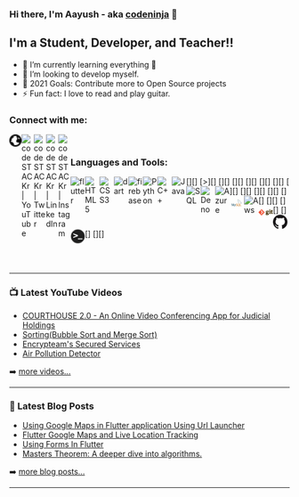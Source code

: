 ### Hi there, I'm Aayush - aka [codeninja][website] 👋

## I'm a Student, Developer, and Teacher!!

- 🌱 I’m currently learning everything 🤣
- 👯 I’m looking to develop myself.
- 🥅 2021 Goals: Contribute more to Open Source projects
- ⚡ Fun fact: I love to read and play guitar.

### Connect with me:

[<img align="left" alt="codeSTACKr.com" width="22px" src="https://raw.githubusercontent.com/iconic/open-iconic/master/svg/globe.svg" />][website]
[<img align="left" alt="codeSTACKr | YouTube" width="22px" src="https://cdn.jsdelivr.net/npm/simple-icons@v3/icons/youtube.svg" />][youtube]
[<img align="left" alt="codeSTACKr | Twitter" width="22px" src="https://cdn.jsdelivr.net/npm/simple-icons@v3/icons/twitter.svg" />][twitter]
[<img align="left" alt="codeSTACKr | LinkedIn" width="22px" src="https://cdn.jsdelivr.net/npm/simple-icons@v3/icons/linkedin.svg" />][linkedin]
[<img align="left" alt="codeSTACKr | Instagram" width="22px" src="https://cdn.jsdelivr.net/npm/simple-icons@v3/icons/instagram.svg" />][instagram]

<br />

### Languages and Tools:

[<img align="left" alt="flutter" width="26px" src="https://img.icons8.com/color/48/000000/flutter.png"/>][]
[<img align="left" alt="HTML5" width="26px" src="https://img.icons8.com/color/48/000000/html-5--v1.png"/>>][]
[<img align="left" alt="CSS3" width="26px" src="https://img.icons8.com/color/48/000000/css3.png"/>][]
[<img align="left" alt="dart" width="26px" src="https://img.icons8.com/color/48/000000/dart.png"/>][]
[<img align="left" alt="firebase" width="26px" src="https://img.icons8.com/color/48/000000/firebase.png"/>][]
[<img align="left" alt="Python" width="26px" src="https://img.icons8.com/color/48/000000/python--v1.png"/>][]
[<img align="left" alt="C++" width="26px" src="https://img.icons8.com/color/48/000000/c-plus-plus-logo.png"/>][]
[<img align="left" alt="Java" width="26px" src="https://img.icons8.com/color/48/000000/java-coffee-cup-logo--v1.png"/>][]
[<img align="left" alt="SQL" width="26px" src="https://img.icons8.com/fluency/48/000000/database.png"/>][]
[<img align="left" alt="Deno" width="26px"  src="https://img.icons8.com/color/48/000000/bootstrap.png"/>][]
[<img align="left" alt="Azure" width="26px" src="https://img.icons8.com/color/48/000000/azure-1.png"/>][]
[<img align="left" alt="MySQL" width="26px" src="https://raw.githubusercontent.com/github/explore/80688e429a7d4ef2fca1e82350fe8e3517d3494d/topics/mysql/mysql.png" />][]
[<img align="left" alt="Aws" width="26px" src="https://img.icons8.com/color/48/000000/amazon-web-services.png"/>][]
[<img align="left" alt="Git" width="26px" src="https://raw.githubusercontent.com/github/explore/80688e429a7d4ef2fca1e82350fe8e3517d3494d/topics/git/git.png" />][]
[<img align="left" alt="GitHub" width="26px" src="https://raw.githubusercontent.com/github/explore/78df643247d429f6cc873026c0622819ad797942/topics/github/github.png" />][]
[<img align="left" alt="Terminal" width="26px" src="https://raw.githubusercontent.com/github/explore/80688e429a7d4ef2fca1e82350fe8e3517d3494d/topics/terminal/terminal.png" />][]

<br />
<br />

---

### 📺 Latest YouTube Videos

<!-- YOUTUBE:START -->
- [COURTHOUSE 2.0 - An Online Video Conferencing App for Judicial Holdings](https://www.youtube.com/watch?v=s8hF1NfsqEo&ab_channel=aayushbajaj)
- [Sorting(Bubble Sort and Merge Sort) ](https://www.youtube.com/watch?v=HVO9POGcQPE&ab_channel=aayushbajaj)
- [Encrypteam's Secured Services](https://www.youtube.com/watch?v=tEiVR_FNPxw&t=1s&ab_channel=aayushbajaj)
- [Air Pollution Detector](https://www.youtube.com/watch?v=MyHI9RshAkU&ab_channel=aayushbajaj)
<!-- YOUTUBE:END -->

➡️ [more videos...](https://www.youtube.com/channel/UCcX_C-prX2GUp7VEA-tW6pw)

---

### 📕 Latest Blog Posts

<!-- BLOG-POST-LIST:START -->
- [Using Google Maps in Flutter application Using Url Launcher](https://aayushbajaj505.medium.com/using-google-maps-in-flutter-application-using-url-launcher-4514f055b684)
- [Flutter Google Maps and Live Location Tracking](https://aayushbajaj505.medium.com/flutter-google-maps-and-live-location-tracking-83bb8224032c)
- [Using Forms In Flutter](https://aayushbajaj505.medium.com/using-forms-in-flutter-4acfdea73a4b)
- [Masters Theorem: A deeper dive into algorithms.](https://aayushbajaj505.medium.com/masters-theorem-a-deeper-dive-into-algorithms-a15a3d0c8659)
<!-- BLOG-POST-LIST:END -->

➡️ [more blog posts...](https://aayushbajaj505.medium.com/)

---

<!-- <details>
  <summary>:zap: Recent GitHub Activity</summary> -->
  
<!--START_SECTION:activity-->
<!-- 1. 🗣 Commented on [#2](https://github.com/codeSTACKr/portfolio-sass/issues/2) in [codeSTACKr/portfolio-sass](https://github.com/codeSTACKr/portfolio-sass)
2. ❗️ Closed issue [#2](https://github.com/codeSTACKr/portfolio-sass/issues/2) in [codeSTACKr/portfolio-sass](https://github.com/codeSTACKr/portfolio-sass)
3. ❌ Closed PR [#11](https://github.com/codeSTACKr/free-developer-resources/pull/11) in [codeSTACKr/free-developer-resources](https://github.com/codeSTACKr/free-developer-resources)
4. 🗣 Commented on [#11](https://github.com/codeSTACKr/free-developer-resources/issues/11) in [codeSTACKr/free-developer-resources](https://github.com/codeSTACKr/free-developer-resources)
5. 🎉 Merged PR [#10](https://github.com/codeSTACKr/free-developer-resources/pull/10) in [codeSTACKr/free-developer-resources](https://github.com/codeSTACKr/free-developer-resources) -->
<!--END_SECTION:activity-->

<!-- </details> -->

<!-- <details>
  <summary>:zap: GitHub Stats</summary>

  <img align="left" alt="Aayush GitHub Stats" src="https://github-readme-stats.codestackr.vercel.app/api?username=codeSTACKr&show_icons=true&hide_border=true" />

</details> -->

[website]: https://aayushbajajportfolio.netlify.app/
[twitter]: https://twitter.com/AayushBajaj18
[youtube]: https://www.youtube.com/channel/UCcX_C-prX2GUp7VEA-tW6pw
[instagram]: https://www.instagram.com/aayush_bajaj_/
[linkedin]: https://www.linkedin.com/in/aayush-bajaj-505/

